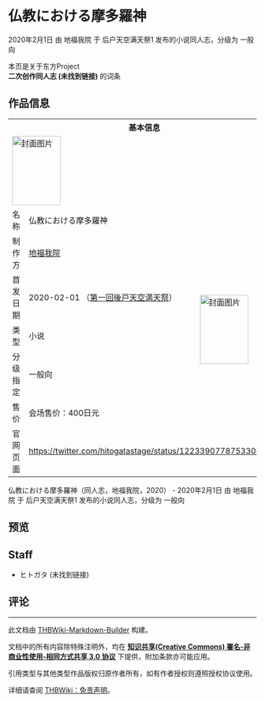 # 仏教における摩多羅神

<!-- source html: G:\repos\THBWiki-Markdown-Builder\THBWikiMarkdown\Temp\main\2\20\ns0%3A%E4%BB%8F%E6%95%99%E3%81%AB%E3%81%8A%E3%81%91%E3%82%8B%E6%91%A9%E5%A4%9A%E7%BE%85%E7%A5%9E.html -->

2020年2月1日 由 地福我院 于 后户天空满天祭1 发布的小说同人志，分级为 一般向

本页是关于东方Project  
 **二次创作同人志 (未找到链接)** 的词条

## 作品信息

<table><tbody><tr><th colspan="3">基本信息</th></tr><tr><td class="cover-artwork-mobile" colspan="2"><a href="./文件-仏教における摩多羅神封面.jpg.md" class="image" title="封面图片"><img alt="封面图片" src="https://upload.thwiki.cc/thumb/a/ad/%E4%BB%8F%E6%95%99%E3%81%AB%E3%81%8A%E3%81%91%E3%82%8B%E6%91%A9%E5%A4%9A%E7%BE%85%E7%A5%9E%E5%B0%81%E9%9D%A2.jpg/98px-%E4%BB%8F%E6%95%99%E3%81%AB%E3%81%8A%E3%81%91%E3%82%8B%E6%91%A9%E5%A4%9A%E7%BE%85%E7%A5%9E%E5%B0%81%E9%9D%A2.jpg" decoding="async" loading="lazy" width="98" height="140" srcset="https://upload.thwiki.cc/thumb/a/ad/%E4%BB%8F%E6%95%99%E3%81%AB%E3%81%8A%E3%81%91%E3%82%8B%E6%91%A9%E5%A4%9A%E7%BE%85%E7%A5%9E%E5%B0%81%E9%9D%A2.jpg/147px-%E4%BB%8F%E6%95%99%E3%81%AB%E3%81%8A%E3%81%91%E3%82%8B%E6%91%A9%E5%A4%9A%E7%BE%85%E7%A5%9E%E5%B0%81%E9%9D%A2.jpg 1.5x, https://upload.thwiki.cc/thumb/a/ad/%E4%BB%8F%E6%95%99%E3%81%AB%E3%81%8A%E3%81%91%E3%82%8B%E6%91%A9%E5%A4%9A%E7%BE%85%E7%A5%9E%E5%B0%81%E9%9D%A2.jpg/196px-%E4%BB%8F%E6%95%99%E3%81%AB%E3%81%8A%E3%81%91%E3%82%8B%E6%91%A9%E5%A4%9A%E7%BE%85%E7%A5%9E%E5%B0%81%E9%9D%A2.jpg 2x" data-file-width="972" data-file-height="1384"></a></td>
</tr><tr><td class="label">名称</td><td colspan="2"> 仏教における摩多羅神 </td></tr><tr><td class="label">制作方</td><td><a href="./地福我院.md" title="地福我院">地福我院</a></td><td class="cover-artwork" rowspan="5" style="min-width:140px;"><a href="./文件-仏教における摩多羅神封面.jpg.md" class="image" title="封面图片"><img alt="封面图片" src="https://upload.thwiki.cc/thumb/a/ad/%E4%BB%8F%E6%95%99%E3%81%AB%E3%81%8A%E3%81%91%E3%82%8B%E6%91%A9%E5%A4%9A%E7%BE%85%E7%A5%9E%E5%B0%81%E9%9D%A2.jpg/98px-%E4%BB%8F%E6%95%99%E3%81%AB%E3%81%8A%E3%81%91%E3%82%8B%E6%91%A9%E5%A4%9A%E7%BE%85%E7%A5%9E%E5%B0%81%E9%9D%A2.jpg" decoding="async" loading="lazy" width="98" height="140" srcset="https://upload.thwiki.cc/thumb/a/ad/%E4%BB%8F%E6%95%99%E3%81%AB%E3%81%8A%E3%81%91%E3%82%8B%E6%91%A9%E5%A4%9A%E7%BE%85%E7%A5%9E%E5%B0%81%E9%9D%A2.jpg/147px-%E4%BB%8F%E6%95%99%E3%81%AB%E3%81%8A%E3%81%91%E3%82%8B%E6%91%A9%E5%A4%9A%E7%BE%85%E7%A5%9E%E5%B0%81%E9%9D%A2.jpg 1.5x, https://upload.thwiki.cc/thumb/a/ad/%E4%BB%8F%E6%95%99%E3%81%AB%E3%81%8A%E3%81%91%E3%82%8B%E6%91%A9%E5%A4%9A%E7%BE%85%E7%A5%9E%E5%B0%81%E9%9D%A2.jpg/196px-%E4%BB%8F%E6%95%99%E3%81%AB%E3%81%8A%E3%81%91%E3%82%8B%E6%91%A9%E5%A4%9A%E7%BE%85%E7%A5%9E%E5%B0%81%E9%9D%A2.jpg 2x" data-file-width="972" data-file-height="1384"></a></td>
</tr><tr><td class="label">首发日期</td><td>2020-02-01&#160;（<a href="/展会作品列表?e=%E5%90%8E%E6%88%B7%E5%A4%A9%E7%A9%BA%E6%BB%A1%E5%A4%A9%E7%A5%AD%231">第一回後戸天空満天祭</a>）</td></tr><tr><td class="label">类型</td><td>小说</td></tr><tr><td class="label">分级指定</td><td>一般向</td></tr><tr><td class="label">售价</td><td>会场售价：400日元</td></tr>
<tr><td class="label">官网页面</td><td colspan="2"><a rel="nofollow" class="external free" href="https://twitter.com/hitogatastage/status/1223390778753306624">https://twitter.com/hitogatastage/status/1223390778753306624</a></td></tr></tbody></table>

仏教における摩多羅神（同人志，地福我院，2020） - 2020年2月1日 由 地福我院 于 后户天空满天祭1 发布的小说同人志，分级为 一般向

## 预览

## Staff
- ヒトガタ (未找到链接)


## 评论




---

此文档由 [THBWiki-Markdown-Builder](https://github.com/Delsin-Yu/THBWiki-Markdown-Builder) 构建。

文档中的所有内容除特殊注明外，均在 [**知识共享(Creative Commons) 署名-非商业性使用-相同方式共享 3.0 协议**](https://creativecommons.org/licenses/by-sa/3.0/deed.zh-hans) 下提供，附加条款亦可能应用。

引用类型与其他类型作品版权归原作者所有，如有作者授权则遵照授权协议使用。

详细请查阅 [THBWiki：免责声明](https://thbwiki.cc/THBWiki:%E5%85%8D%E8%B4%A3%E5%A3%B0%E6%98%8E)。

